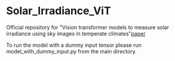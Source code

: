 # Solar_Irradiance_ViT

Official repository for "Vision transformer models to measure solar irradiance using sky images in temperate climates"[paper](https://doi.org/10.1016/j.apenergy.2024.122967)

To run the model with a dummy input tensor please run model_with_dummy_input.py from the main directory.